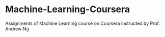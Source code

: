 # Machine-Learning-Coursera
Assignments of Machine Learning course on Coursera instructed by Prof. Andrew Ng
